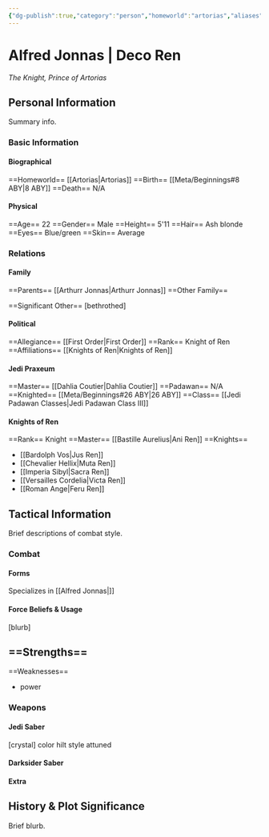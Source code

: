 ```yaml
---
{"dg-publish":true,"category":"person","homeworld":"artorias","aliases":["Deco Ren","Prince Jonnas"],"tags":["fallenjedi","firstorder","knight","knightsofren","jedipraxeum","jediknight","prince","royalty","i ii iii iv v vi vii","forcesensitive"],"permalink":"/alfred-jonnas/","dgHomeLink":false,"dgPassFrontmatter":true}
---
```


# Alfred Jonnas | Deco Ren
<i>The Knight, Prince of Artorias</i>
## Personal Information
Summary info.

### Basic Information

#### Biographical
==Homeworld== [[Artorias|Artorias]]
==Birth== [[Meta/Beginnings#8 ABY|8 ABY]]
==Death== N/A

#### Physical
==Age== 22
==Gender== Male
==Height== 5'11
==Hair== Ash blonde
==Eyes== Blue/green
==Skin== Average

### Relations

#### Family
==Parents== [[Arthurr Jonnas|Arthurr Jonnas]] 
==Other Family== 

==Significant Other== [bethrothed]

#### Political
==Allegiance== [[First Order|First Order]]
==Rank== Knight of Ren
==Affiliations== [[Knights of Ren|Knights of Ren]]

#### Jedi Praxeum
==Master== [[Dahlia Coutier|Dahlia Coutier]]
==Padawan== N/A
==Knighted== [[Meta/Beginnings#26 ABY|26 ABY]]
==Class== [[Jedi Padawan Classes|Jedi Padawan Class III]]

#### Knights of Ren
==Rank== Knight
==Master== [[Bastille Aurelius|Ani Ren]]
==Knights==
- [[Bardolph Vos|Jus Ren]]
- [[Chevalier Hellix|Muta Ren]]
- [[Imperia Sibyl|Sacra Ren]]
- [[Versailles Cordelia|Victa Ren]]
- [[Roman Ange|Feru Ren]]

## Tactical Information
Brief descriptions of combat style.

### Combat

#### Forms
Specializes in [[Alfred Jonnas|]] 

#### Force Beliefs & Usage
[blurb]

==Strengths==
- 
==Weaknesses==
- power

### Weapons

#### Jedi Saber
[crystal] color hilt style attuned

#### Darksider Saber


#### Extra


## History & Plot Significance
Brief blurb.

